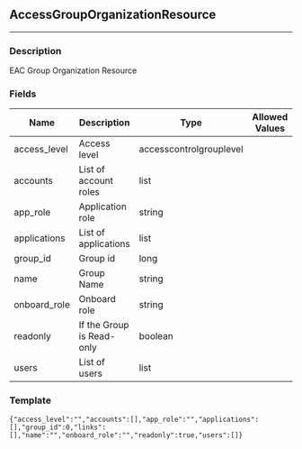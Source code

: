 ## AccessGroupOrganizationResource
---
### Description
EAC Group Organization Resource
### Fields
| Name | Description | Type | Allowed Values | Required |
| ---- | ----------- | ---- | -------------- | -------- |
| access_level | Access level | accesscontrolgrouplevel |  | false |
| accounts | List of account roles | list |  | false |
| app_role | Application role | string |  | false |
| applications | List of applications | list |  | false |
| group_id | Group id | long |  | false |
| name | Group Name | string |  | false |
| onboard_role | Onboard role | string |  | false |
| readonly | If the Group is Read-only | boolean |  | false |
| users | List of users | list |  | false |
### Template
```
{"access_level":"","accounts":[],"app_role":"","applications":[],"group_id":0,"links":[],"name":"","onboard_role":"","readonly":true,"users":[]}
```
